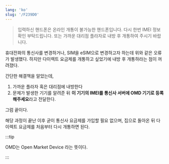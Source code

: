```yaml
---
lang: 'ko'
slug: '/F239D0'
---
```


> 입력하신 핸드폰은 온라인 개통이 불가능한 핸드폰입니다. 다시 한번 IMEI 정보 확인 부탁드립니다. 또는 가까운 대리점 플라자로 내방 후 개통하여 주시기 바랍니다.

휴대전화의 통신사를 변경하거나, SIM을 eSIM으로 변경하고자 하는데 위와 같은 오류가 발생했다. 하지만 다이렉트 요금제를 개통하고 싶었기에 내방 후 개통하라는 점이 꺼려졌다.

간단한 해결책을 알았는데,

1. 가까운 플라자 혹은 대리점에 내방한다
2. 문제가 발생한 기기를 알려준 뒤 **이 기기의 IMEI를 통신사 서버에 OMD 기기로 등록해주세요**라고 전달한다.

그럼 끝이다.

해당 과정이 끝난 이후 굳이 통신사 요금제를 가입할 필요 없으며, 집으로 돌아온 뒤 다이렉트 요금제를 처음부터 다시 개통하면 된다.

:::tip

OMD는 Open Market Device 라는 뜻이다.

:::
